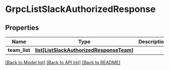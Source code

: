 # GrpcListSlackAuthorizedResponse

## Properties
Name | Type | Description | Notes
------------ | ------------- | ------------- | -------------
**team_list** | [**list[ListSlackAuthorizedResponseTeam]**](ListSlackAuthorizedResponseTeam.md) |  | [optional] 

[[Back to Model list]](../README.md#documentation-for-models) [[Back to API list]](../README.md#documentation-for-api-endpoints) [[Back to README]](../README.md)


